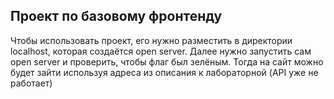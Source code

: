 ## Проект по базовому фронтенду

Чтобы использовать проект, его нужно разместить в директории localhost, которая создаётся open server. Далее нужно запустить сам open server и проверить, чтобы флаг был зелёным. Тогда на сайт можно будет зайти используя адреса из описания к лабораторной (API уже не работает)
